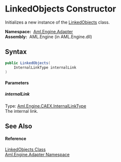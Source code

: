 LinkedObjects Constructor
=========================
Initializes a new instance of the [LinkedObjects][1] class.

  **Namespace:**  [Aml.Engine.Adapter][2]  
  **Assembly:**  AML.Engine (in AML.Engine.dll)

Syntax
------

```csharp
public LinkedObjects(
	InternalLinkType internalLink
)
```

#### Parameters

##### *internalLink*
Type: [Aml.Engine.CAEX.InternalLinkType][3]  
The internal link.


See Also
--------

#### Reference
[LinkedObjects Class][1]  
[Aml.Engine.Adapter Namespace][2]  

[1]: README.md
[2]: ../README.md
[3]: ../../Aml.Engine.CAEX/InternalLinkType/README.md
[4]: https://www.automationml.org
[5]: ../../icons/logoShade.png